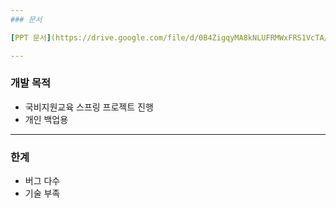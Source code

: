 ```yaml
---
### 문서

[PPT 문서](https://drive.google.com/file/d/0B4ZigqyMA8kNLUFRMWxFRS1VcTA/view?usp=sharing)

---
```

### 개발 목적

* 국비지원교육 스프링 프로젝트 진행
* 개인 백업용

---
### 한계
* 버그 다수
* 기술 부족 
